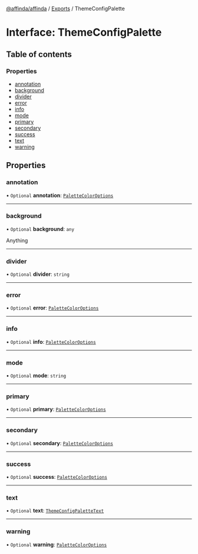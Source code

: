 [@affinda/affinda](../README.md) / [Exports](../modules.md) / ThemeConfigPalette

# Interface: ThemeConfigPalette

## Table of contents

### Properties

- [annotation](ThemeConfigPalette.md#annotation)
- [background](ThemeConfigPalette.md#background)
- [divider](ThemeConfigPalette.md#divider)
- [error](ThemeConfigPalette.md#error)
- [info](ThemeConfigPalette.md#info)
- [mode](ThemeConfigPalette.md#mode)
- [primary](ThemeConfigPalette.md#primary)
- [secondary](ThemeConfigPalette.md#secondary)
- [success](ThemeConfigPalette.md#success)
- [text](ThemeConfigPalette.md#text)
- [warning](ThemeConfigPalette.md#warning)

## Properties

### annotation

• `Optional` **annotation**: [`PaletteColorOptions`](PaletteColorOptions.md)

___

### background

• `Optional` **background**: `any`

Anything

___

### divider

• `Optional` **divider**: `string`

___

### error

• `Optional` **error**: [`PaletteColorOptions`](PaletteColorOptions.md)

___

### info

• `Optional` **info**: [`PaletteColorOptions`](PaletteColorOptions.md)

___

### mode

• `Optional` **mode**: `string`

___

### primary

• `Optional` **primary**: [`PaletteColorOptions`](PaletteColorOptions.md)

___

### secondary

• `Optional` **secondary**: [`PaletteColorOptions`](PaletteColorOptions.md)

___

### success

• `Optional` **success**: [`PaletteColorOptions`](PaletteColorOptions.md)

___

### text

• `Optional` **text**: [`ThemeConfigPaletteText`](ThemeConfigPaletteText.md)

___

### warning

• `Optional` **warning**: [`PaletteColorOptions`](PaletteColorOptions.md)
